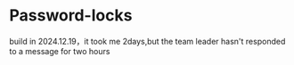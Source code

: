 # Password-locks
build in 2024.12.19，it took me 2days,but the team leader hasn't responded to a message for two hours
